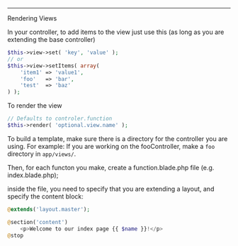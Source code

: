 ---
Rendering Views

In your controller, to add items to the view just use this (as long as you are extending the base controller)
```php
$this->view->set( 'key', 'value' );
// or
$this->view->setItems( array(
	'item1' => 'value1',
	'foo'   => 'bar',
	'test'  => 'baz'
) );
```

To render the view
```php
// Defaults to controler.function
$this->render( 'optional.view.name' );
```

To build a template, make sure there is a directory for the controller you are using. For example:
If you are working on the fooController, make a `foo` directory in `app/views/`.

Then, for each functon you make, create a function.blade.php file (e.g. index.blade.php);

inside the file, you need to specify that you are extending a layout, and specify the content block:

```php
@extends('layout.master');

@section('content')
	<p>Welcome to our index page {{ $name }}!</p>
@stop
```
